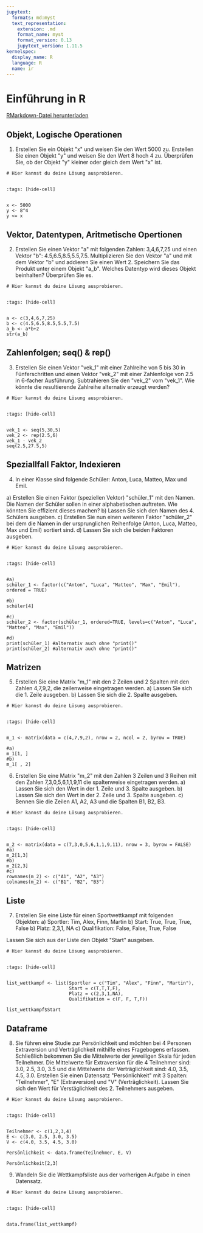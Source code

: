 ```yaml
---
jupytext:
  formats: md:myst
  text_representation:
    extension: .md
    format_name: myst
    format_version: 0.13
    jupytext_version: 1.11.5
kernelspec:
  display_name: R
  language: R
  name: ir
---
```



# Einführung in R

<a href=https://raw.githubusercontent.com/Methods-Berlin/RTraining/main/Aufgaben_rmd/Einfuehrung in R.Rmd download=Einfuehrung in R.Rmd>RMarkdown-Datei herunterladen</a>


## Objekt, Logische Operationen 

1) Erstellen Sie ein Objekt "x" und weisen Sie den Wert 5000 zu. Erstellen Sie einen Objekt "y" und weisen Sie den Wert 8 hoch 4 zu. Überprüfen Sie, ob der Objekt "y" kleiner oder gleich dem Wert "x" ist. 

```{code-cell} r
# Hier kannst du deine Lösung ausprobieren.


```



```{code-cell} r
:tags: [hide-cell]


x <- 5000
y <- 8^4
y <= x

```



## Vektor, Datentypen, Aritmetische Opertionen  

2) Erstellen Sie einen Vektor "a" mit folgenden Zahlen: 3,4,6,7,25 und einen Vektor "b": 4.5,6.5,8.5,5.5,7.5. Multiplizieren Sie den Vektor "a" und mit dem Vektor "b" und addieren Sie einen Wert 2. Speichern Sie das Produkt unter einem Objekt "a_b". Welches Datentyp wird dieses Objekt beinhalten? Überprüfen Sie es. 

```{code-cell} r
# Hier kannst du deine Lösung ausprobieren.


```



```{code-cell} r
:tags: [hide-cell]


a <- c(3,4,6,7,25)
b <- c(4.5,6.5,8.5,5.5,7.5)
a_b <- a*b+2
str(a_b)

```



## Zahlenfolgen; seq() & rep()

3) Erstellen Sie einen Vektor "vek_1" mit einer Zahlreihe von 5 bis 30 in Fünferschritten und einen Vektor "vek_2" mit einer Zahlenfolge von 2.5 in 6-facher Ausführung. Subtrahieren Sie den "vek_2" vom "vek_1". Wie könnte die resultierende Zahlreihe alternativ erzeugt werden?

```{code-cell} r
# Hier kannst du deine Lösung ausprobieren.


```



```{code-cell} r
:tags: [hide-cell]


vek_1 <- seq(5,30,5)
vek_2 <- rep(2.5,6)
vek_1 - vek_2
seq(2.5,27.5,5)

```



## Speziallfall Faktor, Indexieren 

4) In einer Klasse sind folgende Schüler: Anton, Luca, Matteo, Max und Emil. 

a) Erstellen Sie einen  Faktor (speziellen Vektor) "schüler_1" mit den Namen. Die Namen der Schüler sollen in einer alphabetischen auftreten. Wie könnten Sie effizient dieses machen? 
b) Lassen Sie sich den Namen des 4. Schülers ausgeben. 
c) Erstellen Sie nun einen weiteren Faktor "schüler_2" bei dem die Namen in der ursprunglichen Reihenfolge (Anton, Luca, Matteo, Max und Emil) sortiert sind. 
d) Lassen Sie sich die beiden Faktoren ausgeben.

```{code-cell} r
# Hier kannst du deine Lösung ausprobieren.


```



```{code-cell} r
:tags: [hide-cell]


#a)
schüler_1 <- factor(c("Anton", "Luca", "Matteo", "Max", "Emil"), ordered = TRUE)

#b)
schüler[4]

#c)
schüler_2 <- factor(schüler_1, ordered=TRUE, levels=c("Anton", "Luca", "Matteo", "Max", "Emil"))

#d)
print(schüler_1) #alternativ auch ohne "print()"
print(schüler_2) #alternativ auch ohne "print()"

```



## Matrizen 

5) Erstellen Sie eine Matrix "m_1" mit den 2 Zeilen und 2 Spalten mit den Zahlen 4,7,9,2, die zeilenweise  eingetragen werden. 
a) Lassen Sie sich die 1. Zeile ausgeben. 
b) Lassen Sie sich die 2. Spalte ausgeben.

```{code-cell} r
# Hier kannst du deine Lösung ausprobieren.


```



```{code-cell} r
:tags: [hide-cell]


m_1 <- matrix(data = c(4,7,9,2), nrow = 2, ncol = 2, byrow = TRUE)

#a) 
m_1[1, ]
#b) 
m_1[ , 2]

```




6) Erstellen Sie eine Matrix "m_2" mit den Zahlen 3 Zeilen und 3 Reihen mit den Zahlen 7,3,0,5,6,1,1,9,11 die spaltenweise eingetragen werden. 
a) Lassen Sie sich den Wert in der 1. Zeile und 3. Spalte ausgeben. 
b) Lassen Sie sich den Wert in der 2. Zeile und 3. Spalte ausgeben.
c) Bennen Sie die Zeilen A1, A2, A3 und die Spalten B1, B2, B3.

```{code-cell} r
# Hier kannst du deine Lösung ausprobieren.


```



```{code-cell} r
:tags: [hide-cell]


m_2 <- matrix(data = c(7,3,0,5,6,1,1,9,11), nrow = 3, byrow = FALSE)
#a)
m_2[1,3]
#b)
m_2[2,3]
#c)
rownames(m_2) <- c("A1", "A2", "A3")
colnames(m_2) <- c("B1", "B2", "B3")

```



## Liste

7) Erstellen Sie eine Liste für einen Sportwettkampf mit folgenden Objekten: 
a) Sportler: Tim, Alex, Finn, Martin 
b) Start: True, True, True, False
b) Platz: 2,3,1, NA
c) Qualifikation: False, False, True, False

Lassen Sie sich aus der Liste den Objekt "Start" ausgeben.

```{code-cell} r
# Hier kannst du deine Lösung ausprobieren.


```



```{code-cell} r
:tags: [hide-cell]


list_wettkampf <- list(Sportler = c("Tim", "Alex", "Finn", "Martin"),
                       Start = c(T,T,T,F),
                       Platz = c(2,3,1,NA),
                       Qualifikation = c(F, F, T,F))

list_wettkampf$Start

```



## Dataframe 

8) Sie führen eine Studie zur Persönlichkeit und möchten bei 4 Personen Extraversion und Verträglichkeit mithilfe eines Fragebogens erfassen. Schließlich bekommen Sie die Mittelwerte der jeweiligen Skala für jeden Teilnehmer. Die Mittelwerte für Extraversion für die 4 Teilnehmer sind: 3.0, 2.5, 3.0, 3.5 und die Mittelwerte der Verträglichkeit sind: 4.0, 3.5, 4.5, 3.0. Erstellen Sie einen Datensatz "Persönlichkeit" mit 3 Spalten: "Teilnehmer", "E" (Extraversion) und "V" (Verträglichkeit). Lassen Sie sich den Wert für Verstäglichkeit des 2. Teilnehmers ausgeben.    

```{code-cell} r
# Hier kannst du deine Lösung ausprobieren.


```



```{code-cell} r
:tags: [hide-cell]


Teilnehmer <- c(1,2,3,4)
E <- c(3.0, 2.5, 3.0, 3.5)
V <- c(4.0, 3.5, 4.5, 3.0)

Persönlichkeit <- data.frame(Teilnehmer, E, V)

Persönlichkeit[2,3] 

```




9) Wandeln Sie die Wettkampfsliste aus der vorherigen Aufgabe in einen Datensatz. 

```{code-cell} r
# Hier kannst du deine Lösung ausprobieren.


```



```{code-cell} r
:tags: [hide-cell]


data.frame(list_wettkampf)

```



